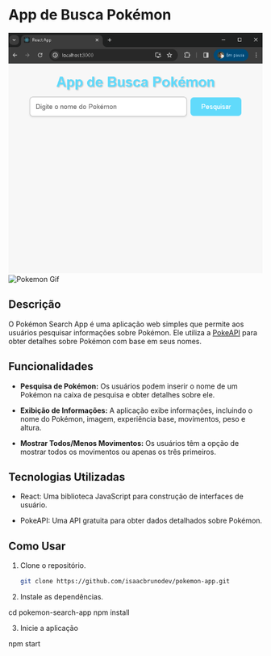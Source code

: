 #  App de Busca Pokémon

![Logo do Pokémon](./POKEMON.APP.png)
![Pokemon Gif](APP_POKÉMON.gif)


## Descrição

O Pokémon Search App é uma aplicação web simples que permite aos usuários pesquisar informações sobre Pokémon. Ele utiliza a [PokeAPI](https://pokeapi.co/) para obter detalhes sobre Pokémon com base em seus nomes.

## Funcionalidades

- **Pesquisa de Pokémon:** Os usuários podem inserir o nome de um Pokémon na caixa de pesquisa e obter detalhes sobre ele.

- **Exibição de Informações:** A aplicação exibe informações, incluindo o nome do Pokémon, imagem, experiência base, movimentos, peso e altura.

- **Mostrar Todos/Menos Movimentos:** Os usuários têm a opção de mostrar todos os movimentos ou apenas os três primeiros.

## Tecnologias Utilizadas

- React: Uma biblioteca JavaScript para construção de interfaces de usuário.

- PokeAPI: Uma API gratuita para obter dados detalhados sobre Pokémon.

## Como Usar

1. Clone o repositório.

   ```bash
   git clone https://github.com/isaacbrunodev/pokemon-app.git

2. Instale as dependências.

cd pokemon-search-app
npm install

3. Inicie a aplicação
 
  npm start

